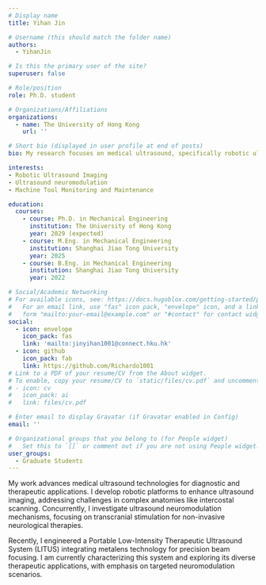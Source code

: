 ```yaml
---
# Display name
title: Yihan Jin

# Username (this should match the folder name)
authors:
  - YihanJin

# Is this the primary user of the site?
superuser: false

# Role/position
role: Ph.D. student

# Organizations/Affiliations
organizations:
  - name: The University of Hong Kong
    url: ''

# Short bio (displayed in user profile at end of posts)
bio: My research focuses on medical ultrasound, specifically robotic ultrasound imaging (including intercostal approaches) and ultrasound neuromodulation (particularly transcranial applications).

interests:
- Robotic Ultrasound Imaging
- Ultrasound neuromodulation
- Machine Tool Monitoring and Maintenance

education:
  courses:
    - course: Ph.D. in Mechanical Engineering
      institution: The University of Hong Kong
      year: 2029 (expected)
    - course: M.Eng. in Mechanical Engineering
      institution: Shanghai Jiao Tong University
      year: 2025
    - course: B.Eng. in Mechanical Engineering
      institution: Shanghai Jiao Tong University
      year: 2022

# Social/Academic Networking
# For available icons, see: https://docs.hugoblox.com/getting-started/page-builder/#icons
#   For an email link, use "fas" icon pack, "envelope" icon, and a link in the
#   form "mailto:your-email@example.com" or "#contact" for contact widget.
social:
  - icon: envelope
    icon_pack: fas
    link: 'mailto:jinyihan1001@connect.hku.hk'
  - icon: github
    icon_pack: fab
    link: https://github.com/Richardo1001
# Link to a PDF of your resume/CV from the About widget.
# To enable, copy your resume/CV to `static/files/cv.pdf` and uncomment the lines below.
# - icon: cv
#   icon_pack: ai
#   link: files/cv.pdf

# Enter email to display Gravatar (if Gravatar enabled in Config)
email: ''

# Organizational groups that you belong to (for People widget)
#   Set this to `[]` or comment out if you are not using People widget.
user_groups:
  - Graduate Students
---
```


My work advances medical ultrasound technologies for diagnostic and therapeutic applications. I develop robotic platforms to enhance ultrasound imaging, addressing challenges in complex anatomies like intercostal scanning. Concurrently, I investigate ultrasound neuromodulation mechanisms, focusing on transcranial stimulation for non-invasive neurological therapies.

Recently, I engineered a Portable Low-Intensity Therapeutic Ultrasound System (LITUS) integrating metalens technology for precision beam focusing. I am currently characterizing this system and exploring its diverse therapeutic applications, with emphasis on targeted neuromodulation scenarios.